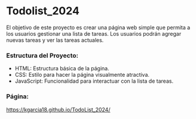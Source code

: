 # Todolist_2024

El objetivo de este proyecto es crear una página web simple que permita a los usuarios gestionar una lista de tareas. Los usuarios podrán agregar nuevas tareas y ver las tareas actuales.

### Estructura del Proyecto:
- HTML: Estructura básica de la página.
- CSS: Estilo para hacer la página visualmente atractiva.
- JavaScript: Funcionalidad para interactuar con la lista de tareas.

### Página:
https://kgarcia18.github.io/TodoList_2024/
